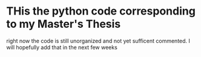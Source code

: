 # THis the python code corresponding to my Master's Thesis 

right now the code is still unorganized and not yet sufficent commented. I will hopefully add that in the next few weeks

